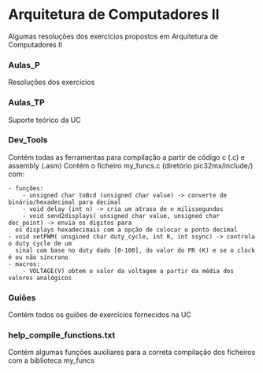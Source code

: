 # Arquitetura de Computadores II
Algumas resoluções dos exercícios propostos em Arquitetura de Computadores II

### Aulas_P
Resoluções dos exercícios

### Aulas_TP
Suporte teórico da UC

### Dev_Tools
Contém todas as ferramentas para compilação a partir de código c (.c) e assembly (.asm)
Contém o ficheiro my_funcs.c (diretório pic32mx/include/) com:
	
	- funções:
		- unsigned char toBcd (unsigned char value) -> converte de binário/hexadecimal para decimal
		- void delay (int n) -> cria um atraso de n milissegundos 
		- void send2displays( unsigned char value, unsigned char dec_point) -> envia os digitos para 
      os displays hexadecimais com a opção de colocar o ponto decimal
    - void setPWM( unsgined char duty_cycle, int K, int ssync) -> controla o duty cycle de um 
      sinal com base no duty dado [0-100], do valor do PR (K) e se o clock é ou não síncrono 
	- macros:
		- VOLTAGE(V) obtem o valor da voltagem a partir da média dos valores analógicos

### Guiões
Contém todos os guiões de exercícios fornecidos na UC

### help_compile_functions.txt
Contém algumas funções auxiliares para a correta compilação dos ficheiros com a biblioteca my_funcs
